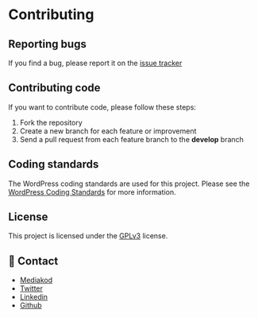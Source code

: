 # Contributing

## Reporting bugs

If you find a bug, please report it on the [issue tracker](https://github.com/MediakodTeam/wp-plugin-deployeur/issues)

## Contributing code

If you want to contribute code, please follow these steps:

1. Fork the repository
2. Create a new branch for each feature or improvement
3. Send a pull request from each feature branch to the **develop** branch

## Coding standards

The WordPress coding standards are used for this project. Please see the [WordPress Coding Standards](https://make.wordpress.org/core/handbook/best-practices/coding-standards/) for more information.

## License

This project is licensed under the [GPLv3](LICENSE) license.

## 📧 Contact

-  [Mediakod](https://mediakod.com)
-  [Twitter](https://twitter.com/mediakod)
-  [Linkedin](https://www.linkedin.com/company/mediakod)
-  [Github](https://github.com/MediakodTeam)
